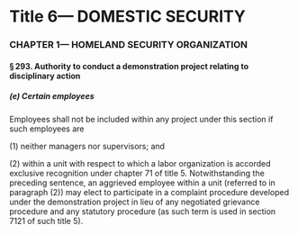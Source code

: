 
# Title 6— DOMESTIC SECURITY
### CHAPTER 1— HOMELAND SECURITY ORGANIZATION
#### § 293. Authority to conduct a demonstration project relating to disciplinary action
##### (e) Certain employees

Employees shall not be included within any project under this section if such employees are

(1) neither managers nor supervisors; and

(2) within a unit with respect to which a labor organization is accorded exclusive recognition under chapter 71 of title 5. Notwithstanding the preceding sentence, an aggrieved employee within a unit (referred to in paragraph (2)) may elect to participate in a complaint procedure developed under the demonstration project in lieu of any negotiated grievance procedure and any statutory procedure (as such term is used in section 7121 of such title 5).

